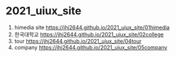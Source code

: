 # 2021_uiux_site
1. himedia site https://jhj2644.github.io/2021_uiux_site/01himedia
1. 한국대학교 https://jhj2644.github.io/2021_uiux_site/02college
1. tour https://jhj2644.github.io/2021_uiux_site/04tour
1. company https://jhj2644.github.io/2021_uiux_site/05company
